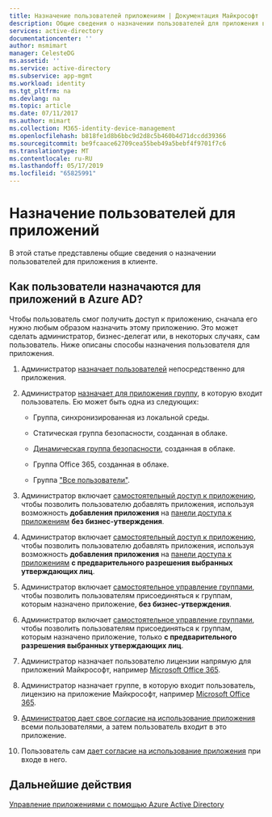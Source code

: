 ```yaml
---
title: Назначение пользователей приложениям | Документация Майкрософт
description: Общие сведения о назначении пользователей для приложения в клиенте
services: active-directory
documentationcenter: ''
author: msmimart
manager: CelesteDG
ms.assetid: ''
ms.service: active-directory
ms.subservice: app-mgmt
ms.workload: identity
ms.tgt_pltfrm: na
ms.devlang: na
ms.topic: article
ms.date: 07/11/2017
ms.author: mimart
ms.collection: M365-identity-device-management
ms.openlocfilehash: b818fe1d8b6bbc9d2d8c5b460b4d71dccdd39366
ms.sourcegitcommit: be9fcaace62709cea55beb49a5bebf4f9701f7c6
ms.translationtype: MT
ms.contentlocale: ru-RU
ms.lasthandoff: 05/17/2019
ms.locfileid: "65825991"
---
```

# <a name="how-to-assign-users-to-applications"></a>Назначение пользователей для приложений

В этой статье представлены общие сведения о назначении пользователей для приложения в клиенте.

## <a name="how-do-users-get-assigned-to-an-application-in-azure-ad"></a>Как пользователи назначаются для приложений в Azure AD?

Чтобы пользователь смог получить доступ к приложению, сначала его нужно любым образом назначить этому приложению. Это может сделать администратор, бизнес-делегат или, в некоторых случаях, сам пользователь. Ниже описаны способы назначения пользователя для приложения.

1.  Администратор [назначает пользователей](https://docs.microsoft.com/azure/active-directory/active-directory-coreapps-assign-user-azure-portal) непосредственно для приложения.

2.  Администратор [назначает для приложения группу](https://docs.microsoft.com/azure/active-directory/active-directory-coreapps-assign-user-azure-portal), в которую входит пользователь. Ею может быть одна из следующих:

    * Группа, синхронизированная из локальной среды.

    * Статическая группа безопасности, созданная в облаке.

    * [Динамическая группа безопасности](https://docs.microsoft.com/azure/active-directory/active-directory-groups-dynamic-membership-azure-portal), созданная в облаке.

    * Группа Office 365, созданная в облаке.

    * Группа ["Все пользователи"](https://docs.microsoft.com/azure/active-directory/active-directory-accessmanagement-dedicated-groups).

3.  Администратор включает [самостоятельный доступ к приложению](https://docs.microsoft.com/azure/active-directory/active-directory-self-service-application-access), чтобы позволить пользователю добавлять приложения, используя возможность **добавления приложения** на [панели доступа к приложениям](https://docs.microsoft.com/azure/active-directory/active-directory-saas-access-panel-introduction) **без бизнес-утверждения**.

4.  Администратор включает [самостоятельный доступ к приложению](https://docs.microsoft.com/azure/active-directory/active-directory-self-service-application-access), чтобы позволить пользователю добавлять приложения, используя возможность **добавления приложения** на [панели доступа к приложениям](https://docs.microsoft.com/azure/active-directory/active-directory-saas-access-panel-introduction) **с предварительного разрешения выбранных утверждающих лиц**.

5.  Администратор включает [самостоятельное управление группами](https://docs.microsoft.com/azure/active-directory/active-directory-accessmanagement-self-service-group-management), чтобы позволить пользователям присоединяться к группам, которым назначено приложение, **без бизнес-утверждения**.

6.  Администратор включает [самостоятельное управление группами](https://docs.microsoft.com/azure/active-directory/active-directory-accessmanagement-self-service-group-management), чтобы позволить пользователям присоединяться к группам, которым назначено приложение, только **с предварительного разрешения выбранных утверждающих лиц**.

7.  Администратор назначает пользователю лицензии напрямую для приложений Майкрософт, например [Microsoft Office 365](https://products.office.com/).

8.  Администратор назначает группе, в которую входит пользователь, лицензию на приложение Майкрософт, например [Microsoft Office 365](https://products.office.com/).

9.  [Администратор дает свое согласие на использование приложения](https://docs.microsoft.com/azure/active-directory/develop/active-directory-devhowto-multi-tenant-overview) всеми пользователями, а затем пользователь входит в это приложение.

10. Пользователь сам [дает согласие на использование приложения](https://docs.microsoft.com/azure/active-directory/develop/active-directory-devhowto-multi-tenant-overview) при входе в него.

## <a name="next-steps"></a>Дальнейшие действия
[Управление приложениями с помощью Azure Active Directory](what-is-application-management.md)
